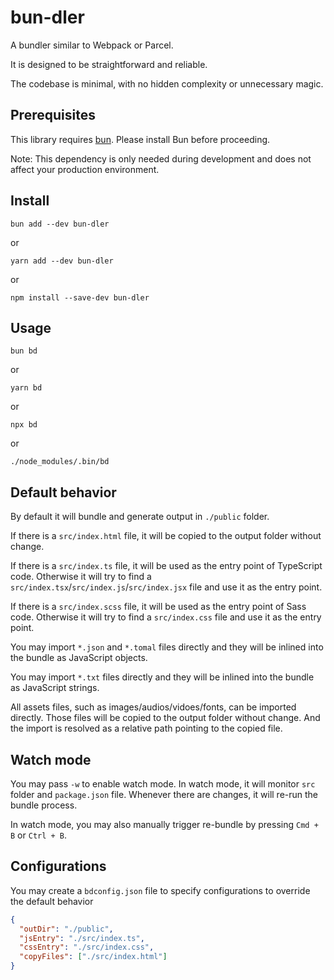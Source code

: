 # bun-dler

A bundler similar to Webpack or Parcel.

It is designed to be straightforward and reliable.

The codebase is minimal, with no hidden complexity or unnecessary magic.

## Prerequisites

This library requires [bun](https://bun.sh/docs/installation). Please install Bun before proceeding.

Note: This dependency is only needed during development and does not affect your production environment.

## Install

```
bun add --dev bun-dler
```

or

```
yarn add --dev bun-dler
```

or

```
npm install --save-dev bun-dler
```

## Usage

```
bun bd
```

or

```
yarn bd
```

or

```
npx bd
```

or

```
./node_modules/.bin/bd
```

## Default behavior

By default it will bundle and generate output in `./public` folder.

If there is a `src/index.html` file, it will be copied to the output folder without change.

If there is a `src/index.ts` file, it will be used as the entry point of TypeScript code.
Otherwise it will try to find a `src/index.tsx`/`src/index.js`/`src/index.jsx` file and use it as the entry point.

If there is a `src/index.scss` file, it will be used as the entry point of Sass code.
Otherwise it will try to find a `src/index.css` file and use it as the entry point.

You may import `*.json` and `*.tomal` files directly and they will be inlined into the bundle as JavaScript objects.

You may import `*.txt` files directly and they will be inlined into the bundle as JavaScript strings.

All assets files, such as images/audios/vidoes/fonts, can be imported directly. Those files will be copied to the output folder without change. And the import is resolved as a relative path pointing to the copied file.

## Watch mode

You may pass `-w` to enable watch mode.
In watch mode, it will monitor `src` folder and `package.json` file. Whenever there are changes, it will re-run the bundle process.

In watch mode, you may also manually trigger re-bundle by pressing `Cmd + B` or `Ctrl + B`.

## Configurations

You may create a `bdconfig.json` file to specify configurations to override the default behavior

```json
{
  "outDir": "./public",
  "jsEntry": "./src/index.ts",
  "cssEntry": "./src/index.css",
  "copyFiles": ["./src/index.html"]
}
```
